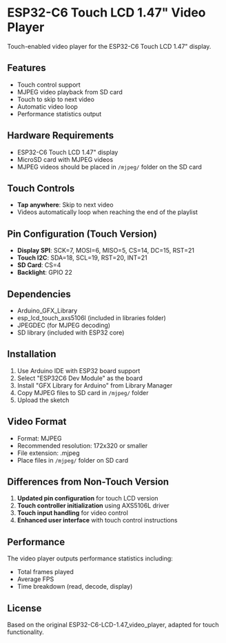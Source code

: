 # ESP32-C6 Touch LCD 1.47" Video Player

Touch-enabled video player for the ESP32-C6 Touch LCD 1.47" display.

## Features

- Touch control support
- MJPEG video playback from SD card
- Touch to skip to next video
- Automatic video loop
- Performance statistics output

## Hardware Requirements

- ESP32-C6 Touch LCD 1.47" display
- MicroSD card with MJPEG videos
- MJPEG videos should be placed in `/mjpeg/` folder on the SD card

## Touch Controls

- **Tap anywhere**: Skip to next video
- Videos automatically loop when reaching the end of the playlist

## Pin Configuration (Touch Version)

- **Display SPI**: SCK=7, MOSI=6, MISO=5, CS=14, DC=15, RST=21
- **Touch I2C**: SDA=18, SCL=19, RST=20, INT=21
- **SD Card**: CS=4
- **Backlight**: GPIO 22

## Dependencies

- Arduino_GFX_Library
- esp_lcd_touch_axs5106l (included in libraries folder)
- JPEGDEC (for MJPEG decoding)
- SD library (included with ESP32 core)

## Installation

1. Use Arduino IDE with ESP32 board support
2. Select "ESP32C6 Dev Module" as the board
3. Install "GFX Library for Arduino" from Library Manager
4. Copy MJPEG files to SD card in `/mjpeg/` folder
5. Upload the sketch

## Video Format

- Format: MJPEG
- Recommended resolution: 172x320 or smaller
- File extension: .mjpeg
- Place files in `/mjpeg/` folder on SD card

## Differences from Non-Touch Version

1. **Updated pin configuration** for touch LCD version
2. **Touch controller initialization** using AXS5106L driver
3. **Touch input handling** for video control
4. **Enhanced user interface** with touch control instructions

## Performance

The video player outputs performance statistics including:
- Total frames played
- Average FPS
- Time breakdown (read, decode, display)

## License

Based on the original ESP32-C6-LCD-1.47_video_player, adapted for touch functionality.